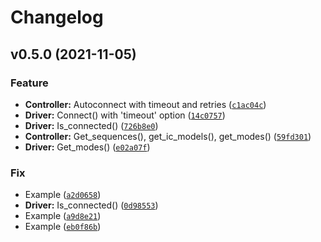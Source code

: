 # Changelog

<!--next-version-placeholder-->

## v0.5.0 (2021-11-05)
### Feature
* **Controller:** Autoconnect with timeout and retries ([`c1ac04c`](https://github.com/roslovets/SP110E/commit/c1ac04c991e6113ffe8537cabb030f3fd24ae597))
* **Driver:** Connect() with 'timeout' option ([`14c0757`](https://github.com/roslovets/SP110E/commit/14c0757c86271791910ff5f3ee933763ac81e603))
* **Driver:** Is_connected() ([`726b8e0`](https://github.com/roslovets/SP110E/commit/726b8e03dd2c8310119fa65414c2458da955e67e))
* **Controller:** Get_sequences(), get_ic_models(), get_modes() ([`59fd301`](https://github.com/roslovets/SP110E/commit/59fd301c4b808ec8c65b970920c209aa53236eff))
* **Driver:** Get_modes() ([`e02a07f`](https://github.com/roslovets/SP110E/commit/e02a07f894ef1dc40f8d0f1219bb3a1a82986aa3))

### Fix
* Example ([`a2d0658`](https://github.com/roslovets/SP110E/commit/a2d06588127f001354861987f018d76c1e2e7fca))
* **Driver:** Is_connected() ([`0d98553`](https://github.com/roslovets/SP110E/commit/0d98553397fd8479319b0d11018adedec81e97ea))
* Example ([`a9d8e21`](https://github.com/roslovets/SP110E/commit/a9d8e21679f630fecdddcb166d7c59ff73e17cc2))
* Example ([`eb0f86b`](https://github.com/roslovets/SP110E/commit/eb0f86b93b60c8b42af6a85c0c2a9d96e27cbbc5))
